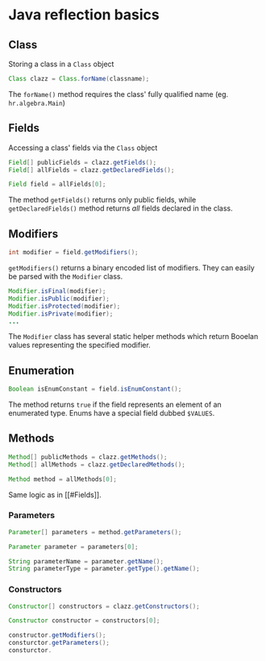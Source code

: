 # Java reflection basics

## Class
Storing a class in a `Class` object
```java
Class clazz = Class.forName(classname);
```

The `forName()` method requires the class' fully qualified name (eg. `hr.algebra.Main`)

## Fields
Accessing a class' fields via the `Class` object
```java
Field[] publicFields = clazz.getFields();
Field[] allFields = clazz.getDeclaredFields();

Field field = allFields[0];
```

The method `getFields()` returns only public fields,
while `getDeclaredFields()` method returns _all_ fields declared in the class.

## Modifiers
```java
int modifier = field.getModifiers();
```

`getModifiers()` returns a binary encoded list of modifiers. They can easily be parsed with the `Modifier` class.

```java
Modifier.isFinal(modifier);
Modifier.isPublic(modifier);
Modifier.isProtected(modifier);
Modifier.isPrivate(modifier);
...
```

The `Modifier` class has several static helper methods which return Booelan values representing the specified modifier.

## Enumeration
```java
Boolean isEnumConstant = field.isEnumConstant();
```

The method returns `true` if the field represents an element of an enumerated type.
Enums have a special field dubbed `$VALUES`.

## Methods
```java
Method[] publicMethods = clazz.getMethods();
Method[] allMethods = clazz.getDeclaredMethods();

Method method = allMethods[0];
```

Same logic as in [[#Fields]].

### Parameters
```java
Parameter[] parameters = method.getParameters();

Parameter parameter = parameters[0];

String parameterName = parameter.getName();
String parameterType = parameter.getType().getName();
```

### Constructors
```java
Constructor[] constructors = clazz.getConstructors();

Constructor constructor = constructors[0];

constructor.getModifiers();
consturctor.getParameters();
consturctor. 
```